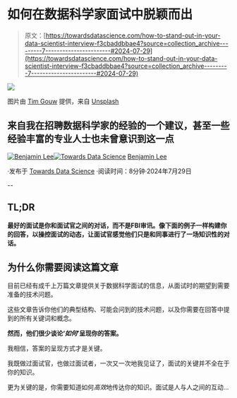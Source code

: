 # 如何在数据科学家面试中脱颖而出

> 原文：[https://towardsdatascience.com/how-to-stand-out-in-your-data-scientist-interview-f3cbaddbbae4?source=collection_archive---------7-----------------------#2024-07-29](https://towardsdatascience.com/how-to-stand-out-in-your-data-scientist-interview-f3cbaddbbae4?source=collection_archive---------7-----------------------#2024-07-29)

![](../Images/4f0435b688808a2e9e2df29be2a73431.png)

图片由 [Tim Gouw](https://unsplash.com/@punttim?utm_source=medium&utm_medium=referral) 提供，来自 [Unsplash](https://unsplash.com/?utm_source=medium&utm_medium=referral)

## 来自我在招聘数据科学家的经验的一个建议，甚至一些经验丰富的专业人士也未曾意识到这一点

[](https://medium.com/@bl3e967?source=post_page---byline--f3cbaddbbae4--------------------------------)[![Benjamin Lee](../Images/a369931c73019143609812354c773151.png)](https://medium.com/@bl3e967?source=post_page---byline--f3cbaddbbae4--------------------------------)[](https://towardsdatascience.com/?source=post_page---byline--f3cbaddbbae4--------------------------------)[![Towards Data Science](../Images/a6ff2676ffcc0c7aad8aaf1d79379785.png)](https://towardsdatascience.com/?source=post_page---byline--f3cbaddbbae4--------------------------------) [Benjamin Lee](https://medium.com/@bl3e967?source=post_page---byline--f3cbaddbbae4--------------------------------)

·发布于 [Towards Data Science](https://towardsdatascience.com/?source=post_page---byline--f3cbaddbbae4--------------------------------) ·阅读时间：8分钟·2024年7月29日

--

## **TL;DR**

**最好的面试是你和面试官之间的对话，而不是FBI审讯。像下面的例子一样构建你的回答，以操控面试的动态，让面试官感觉他们只是和同事进行了一场知识性的对话。**

## 为什么你需要阅读这篇文章

目前已经有成千上万篇文章提供关于数据科学面试的信息，从面试时的期望到需要准备的技术问题。

这些文章告诉你他们的典型结构、可能会问到的技术问题，以及你需要在回答中提到的所有关键词和概念。

**然而，他们很少谈论‘*如何*’呈现你的答案。**

我相信，答案的呈现方式才是关键。

我既做过面试官，也做过面试者，一次又一次地我见证了，面试的关键并不全在于你的知识。

更为关键的是，你需要知道如何*高效*地传达你的知识。面试是人与人之间的互动…
